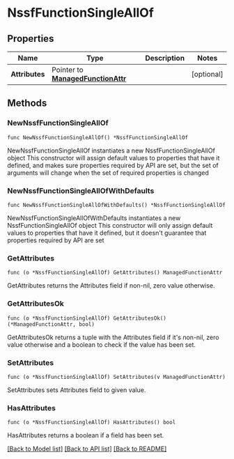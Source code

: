 # NssfFunctionSingleAllOf

## Properties

Name | Type | Description | Notes
------------ | ------------- | ------------- | -------------
**Attributes** | Pointer to [**ManagedFunctionAttr**](ManagedFunction-Attr.md) |  | [optional] 

## Methods

### NewNssfFunctionSingleAllOf

`func NewNssfFunctionSingleAllOf() *NssfFunctionSingleAllOf`

NewNssfFunctionSingleAllOf instantiates a new NssfFunctionSingleAllOf object
This constructor will assign default values to properties that have it defined,
and makes sure properties required by API are set, but the set of arguments
will change when the set of required properties is changed

### NewNssfFunctionSingleAllOfWithDefaults

`func NewNssfFunctionSingleAllOfWithDefaults() *NssfFunctionSingleAllOf`

NewNssfFunctionSingleAllOfWithDefaults instantiates a new NssfFunctionSingleAllOf object
This constructor will only assign default values to properties that have it defined,
but it doesn't guarantee that properties required by API are set

### GetAttributes

`func (o *NssfFunctionSingleAllOf) GetAttributes() ManagedFunctionAttr`

GetAttributes returns the Attributes field if non-nil, zero value otherwise.

### GetAttributesOk

`func (o *NssfFunctionSingleAllOf) GetAttributesOk() (*ManagedFunctionAttr, bool)`

GetAttributesOk returns a tuple with the Attributes field if it's non-nil, zero value otherwise
and a boolean to check if the value has been set.

### SetAttributes

`func (o *NssfFunctionSingleAllOf) SetAttributes(v ManagedFunctionAttr)`

SetAttributes sets Attributes field to given value.

### HasAttributes

`func (o *NssfFunctionSingleAllOf) HasAttributes() bool`

HasAttributes returns a boolean if a field has been set.


[[Back to Model list]](../README.md#documentation-for-models) [[Back to API list]](../README.md#documentation-for-api-endpoints) [[Back to README]](../README.md)


